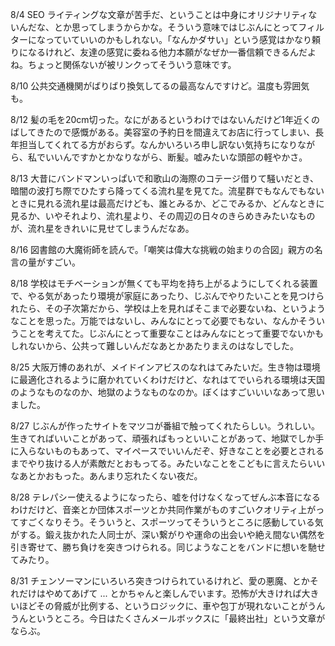 8/4
SEO ライティングな文章が苦手だ、ということは中身にオリジナリティないんだな、とか思ってしまうからかな。そういう意味ではじぶんにとってフィルターになっていていいのかもしれない。「なんかダサい」という感覚はかなり頼りになるけれど、友達の感覚に委ねる他力本願がなぜか一番信頼できるんだよね。ちょっと関係ないが被リンクってそういう意味です。

8/10
公共交通機関がばりばり換気してるの最高なんですけど。温度も雰囲気も。

8/12
髪の毛を20cm切った。なにがあるというわけではないんだけど1年近くのばしてきたので感慨がある。美容室の予約日を間違えてお店に行ってしまい、長年担当してくれてる方がおらず。なんかいろいろ申し訳ない気持ちになりながら、私でいいんですかとかなりながら、断髪。嘘みたいな頭部の軽やかさ。

8/13
大昔にバンドマンいっぱいで和歌山の海際のコテージ借りて騒いだとき、暗闇の波打ち際でひたすら降ってくる流れ星を見てた。流星群でもなんでもないときに見れる流れ星は最高だけども、誰とみるか、どこでみるか、どんなときに見るか、いやそれより、流れ星より、その周辺の日々のきらめきみたいなものが、流れ星をきれいに見せてしまうんだなあ。

8/16
図書館の大魔術師を読んで。「嘲笑は偉大な挑戦の始まりの合図」親方の名言の量がすごい。

8/18
学校はモチベーションが無くても平均を持ち上がるようにしてくれる装置で、やる気があったり環境が家庭にあったり、じぶんでやりたいことを見つけられたら、その子次第だから、学校は上を見ればそこまで必要ないね、というようなことを思った。万能ではないし、みんなにとって必要でもない、なんかそういうことを考えてた。じぶんにとって重要なことはみんなにとって重要でないかもしれないから、公共って難しいんだなあとかあたりまえのはなしでした。

8/25
大阪万博のあれが、メイドインアビスのなれはてみたいだ。生き物は環境に最適化されるように磨かれていくわけだけど、なれはてでいられる環境は天国のようなものなのか、地獄のようなものなのか。ぼくはすごいいいなあって思いました。

8/27
じぶんが作ったサイトをマツコが番組で触ってくれたらしい。うれしい。生きてればいいことがあって、頑張ればもっといいことがあって、地獄でしか手に入らないものもあって、マイペースでいいんだぞ、好きなことを必要とされるまでやり抜ける人が素敵だとおもってる。みたいなことをこどもに言えたらいいなあとかおもった。あんまり忘れたくない夜だ。

8/28
テレパシー使えるようになったら、嘘を付けなくなってぜんぶ本音になるわけだけど、音楽とか団体スポーツとか共同作業がものすごいクオリティ上がってすごくなりそう。そういうと、スポーツってそういうところに感動している気がする。鍛え抜かれた人同士が、深い繋がりや運命の出会いや絶え間ない偶然を引き寄せて、勝ち負けを突きつけられる。同じようなことをバンドに想いを馳せてみたり。

8/31
チェンソーマンにいろいろ突きつけられているけれど、愛の悪魔、とかそれだけはやめてあげて ... とかちゃんと楽しんでいます。恐怖が大きければ大きいほどその脅威が比例する、というロジックに、車や包丁が現れないことがうんうんというところ。今日はたくさんメールボックスに「最終出社」という文章がならぶ。
